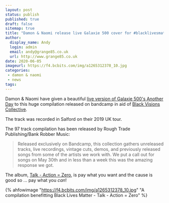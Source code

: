 ```yaml
---
layout: post
status: publish
published: true
draft: false
sitemap: true
title: "Damon & Naomi release live Galaxie 500 cover for #blacklivesmatter compilation"
author: 
  display_name: Andy
  login: admin
  email: andy@grange85.co.uk
  url: http://www.grange85.co.uk
date: 2020-06-05
imageurl: https://f4.bcbits.com/img/a1265312378_10.jpg
categories:
 - damon & naomi
 - news
tags:
---
```

Damon & Naomi have given a beautiful [live version of Galaxie 500's Another Day](https://roughtradepublishing.bandcamp.com/track/damon-and-naomi-another-day-galaxie-500-cover) to this huge compilation released on bandcamp in aid of [Black Visions Collective](https://www.blackvisionsmn.org/).

The track was recorded in Salford on their 2019 UK tour.

The 97 track compilation has been released by Rough Trade Publishing/Bank Robber Music:

> Released exclusively on Bandcamp, this collection gathers unreleased tracks, live recordings, vintage cuts, demos, and previously released songs from some of the artists we work with. We put a call out for songs on May 30th and in less than a week this was the amazing response we got.

The album, [Talk - Action = Zero](https://roughtradepublishing.bandcamp.com/album/talk-action-zero-a-compilation-benefitting-black-lives-matter), is pay what you want and the cause is good so ... pay what you *can*!

{% ahfowimage "https://f4.bcbits.com/img/a1265312378_10.jpg" "A compilation benefitting Black Lives Matter - Talk - Action = Zero" %}
